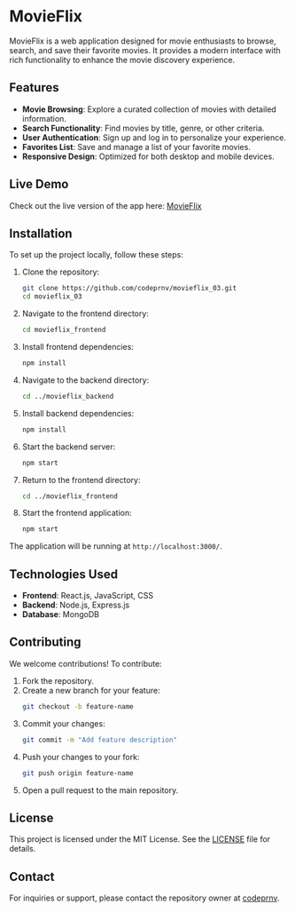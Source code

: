 # MovieFlix

MovieFlix is a web application designed for movie enthusiasts to browse, search, and save their favorite movies. It provides a modern interface with rich functionality to enhance the movie discovery experience.

## Features

- **Movie Browsing**: Explore a curated collection of movies with detailed information.
- **Search Functionality**: Find movies by title, genre, or other criteria.
- **User Authentication**: Sign up and log in to personalize your experience.
- **Favorites List**: Save and manage a list of your favorite movies.
- **Responsive Design**: Optimized for both desktop and mobile devices.

## Live Demo

Check out the live version of the app here: [MovieFlix](https://movieflix-03.web.app/)

## Installation

To set up the project locally, follow these steps:

1. Clone the repository:
   ```bash
   git clone https://github.com/codeprnv/movieflix_03.git
   cd movieflix_03
   ```

2. Navigate to the frontend directory:
   ```bash
   cd movieflix_frontend
   ```

3. Install frontend dependencies:
   ```bash
   npm install
   ```

4. Navigate to the backend directory:
   ```bash
   cd ../movieflix_backend
   ```

5. Install backend dependencies:
   ```bash
   npm install
   ```

6. Start the backend server:
   ```bash
   npm start
   ```

7. Return to the frontend directory:
   ```bash
   cd ../movieflix_frontend
   ```

8. Start the frontend application:
   ```bash
   npm start
   ```

The application will be running at `http://localhost:3000/`.

## Technologies Used

- **Frontend**: React.js, JavaScript, CSS
- **Backend**: Node.js, Express.js
- **Database**: MongoDB

## Contributing

We welcome contributions! To contribute:

1. Fork the repository.
2. Create a new branch for your feature:
   ```bash
   git checkout -b feature-name
   ```
3. Commit your changes:
   ```bash
   git commit -m "Add feature description"
   ```
4. Push your changes to your fork:
   ```bash
   git push origin feature-name
   ```
5. Open a pull request to the main repository.

## License

This project is licensed under the MIT License. See the [LICENSE](LICENSE) file for details.

## Contact

For inquiries or support, please contact the repository owner at [codeprnv](https://github.com/codeprnv).
